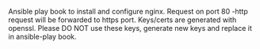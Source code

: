 Ansible play book to install and configure nginx. Request on port 80 -http request will be forwarded to https port.
Keys/certs are generated with openssl. Please DO NOT use these keys, generate new keys and replace it in ansible-play book.
